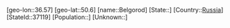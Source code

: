 ﻿---
location: [50.6,36.57]
type: City
tags:
- geo/City


SpocWebEntityId: 29084
isDeleted: false
confidential: public

---
[geo-lon::36.57]
[geo-lat::50.6]
[name::Belgorod]
[State::]
[Country::[Russia](geo/Continent/Europe/Russia.md)]
[StateId::37119]
[Population::]
[Unknown::]


